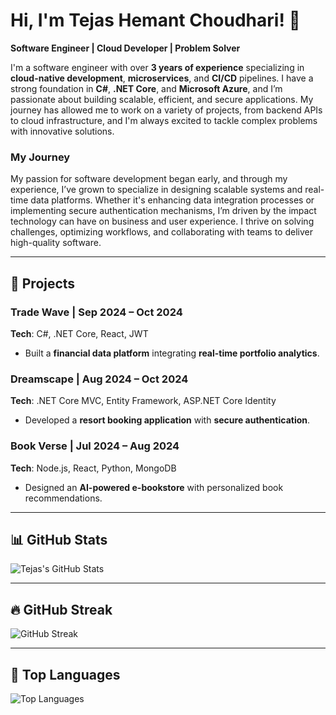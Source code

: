 # Hi, I'm Tejas Hemant Choudhari! 👋

**Software Engineer | Cloud Developer | Problem Solver**

I'm a software engineer with over **3 years of experience** specializing in **cloud-native development**, **microservices**, and **CI/CD** pipelines. I have a strong foundation in **C#**, **.NET Core**, and **Microsoft Azure**, and I’m passionate about building scalable, efficient, and secure applications. My journey has allowed me to work on a variety of projects, from backend APIs to cloud infrastructure, and I'm always excited to tackle complex problems with innovative solutions.

### My Journey
My passion for software development began early, and through my experience, I’ve grown to specialize in designing scalable systems and real-time data platforms. Whether it's enhancing data integration processes or implementing secure authentication mechanisms, I’m driven by the impact technology can have on business and user experience. I thrive on solving challenges, optimizing workflows, and collaborating with teams to deliver high-quality software.

---

## 🚀 Projects

### **Trade Wave** | Sep 2024 – Oct 2024  
**Tech**: C#, .NET Core, React, JWT  
- Built a **financial data platform** integrating **real-time portfolio analytics**.

### **Dreamscape** | Aug 2024 – Oct 2024  
**Tech**: .NET Core MVC, Entity Framework, ASP.NET Core Identity  
- Developed a **resort booking application** with **secure authentication**.

### **Book Verse** | Jul 2024 – Aug 2024  
**Tech**: Node.js, React, Python, MongoDB  
- Designed an **AI-powered e-bookstore** with personalized book recommendations.

---

## 📊 GitHub Stats

![Tejas's GitHub Stats](https://github-readme-stats.vercel.app/api?username=tejack3098&show_icons=true&count_private=true&theme=radical)

---

## 🔥 GitHub Streak

![GitHub Streak](https://github-readme-streak-stats.herokuapp.com/?user=tejack3098&theme=radical)

---

## 🏅 Top Languages

![Top Languages](https://github-readme-stats.vercel.app/api/top-langs/?username=tejack3098&layout=compact&langs_count=10&theme=radical)
